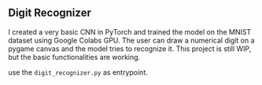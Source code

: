 ## Digit Recognizer
I created a very basic CNN in PyTorch and trained the model on the MNIST dataset using Google Colabs GPU.
The user can draw a numerical digit on a pygame canvas and the model tries to recognize it.
This project is still WIP, but the basic functionalities are working.

use the `digit_recognizer.py` as entrypoint.
